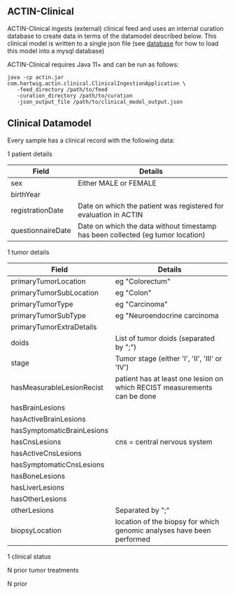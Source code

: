 ## ACTIN-Clinical

ACTIN-Clinical ingests (external) clinical feed and uses an internal curation database to create data in terms of the datamodel described below.
This clinical model is written to a single json file (see [database](../actin-database/README.md) for how to load this model into a mysql database)

ACTIN-Clinical requires Java 11+ and can be run as follows: 

```
java -cp actin.jar com.hartwig.actin.clinical.ClinicalIngestionApplication \
   -feed_directory /path/to/feed
   -curation_directory /path/to/curation
   -json_output_file /path/to/clinical_model_output.json
```

## Clinical Datamodel

Every sample has a clinical record with the following data:

1 patient details

Field | Details
---|---
sex | Either MALE or FEMALE
birthYear | 
registrationDate | Date on which the patient was registered for evaluation in ACTIN
questionnaireDate | Date on which the data without timestamp has been collected (eg tumor location)

1 tumor details

Field | Details
---|---
primaryTumorLocation | eg "Colorectum"
primaryTumorSubLocation | eg "Colon"
primaryTumorType | eg "Carcinoma"
primaryTumorSubType |eg "Neuroendocrine carcinoma
primaryTumorExtraDetails |
doids | List of tumor doids (separated by ";")
stage | Tumor stage (either 'I', 'II', 'III' or 'IV')
hasMeasurableLesionRecist | patient has at least one lesion on which RECIST measurements can be done
hasBrainLesions |
hasActiveBrainLesions |
hasSymptomaticBrainLesions |
hasCnsLesions | cns = central nervous system
hasActiveCnsLesions |
hasSymptomaticCnsLesions |
hasBoneLesions |
hasLiverLesions |
hasOtherLesions | 
otherLesions | Separated by ";"
biopsyLocation | location of the biopsy for which genomic analyses have been performed
 
1 clinical status
 
 
N prior tumor treatments

N prior  